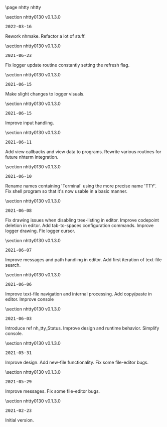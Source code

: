 \page nhtty nhtty

<div style="max-width:700px;">

\section nhtty0130 v0.1.3.0

<pre>
2022-03-16
</pre>

 Rework nhmake. Refactor a lot of stuff.



\section nhtty0130 v0.1.3.0

<pre>
2021-06-23
</pre>

 Fix logger update routine constantly setting the refresh flag.



\section nhtty0130 v0.1.3.0

<pre>
2021-06-15
</pre>

 Make slight changes to logger visuals.



\section nhtty0130 v0.1.3.0

<pre>
2021-06-15
</pre>

 Improve input handling.



\section nhtty0130 v0.1.3.0

<pre>
2021-06-11
</pre>

 Add view callbacks and view data to programs. Rewrite various routines for future nhterm integration.



\section nhtty0130 v0.1.3.0

<pre>
2021-06-10
</pre>

 Rename names containing 'Terminal' using the more precise name 'TTY'. Fix shell program so that it's now usable in a basic manner.



\section nhtty0130 v0.1.3.0

<pre>
2021-06-08
</pre>

 Fix drawing issues when disabling tree-listing in editor. Improve codepoint deletion in editor. Add tab-to-spaces configuration commands. Improve logger drawing. Fix logger cursor.



\section nhtty0130 v0.1.3.0

<pre>
2021-06-07
</pre>

 Improve messages and path handling in editor. Add first iteration of text-file search.



\section nhtty0130 v0.1.3.0

<pre>
2021-06-06
</pre>

 Improve text-file navigation and internal processing. Add copy/paste in editor. Improve console



\section nhtty0130 v0.1.3.0

<pre>
2021-06-03
</pre>

 Introduce ref nh_tty_Status. Improve design and runtime behavior. Simplify console.



\section nhtty0130 v0.1.3.0

<pre>
2021-05-31
</pre>

 Improve design. Add new-file functionality. Fix some file-editor bugs.



\section nhtty0130 v0.1.3.0

<pre>
2021-05-29
</pre>

 Improve messages. Fix some file-editor bugs.



\section nhtty0130 v0.1.3.0

<pre>
2021-02-23
</pre>

 Initial version.



</div>